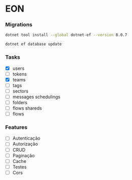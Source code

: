 # EON

### Migrations

```bash
dotnet tool install --global dotnet-ef --version 8.0.7
```

```bash
dotnet ef database update
```

### Tasks

- [X] users
- [ ] tokens
- [X] teams
- [ ] tags
- [ ] sectors
- [ ] messages schedulings
- [ ] folders
- [ ] flows shareds
- [ ] flows

### Features

- [ ] Autenticação
- [ ] Autorização
- [ ] CRUD
- [ ] Paginação
- [ ] Cache
- [ ] Testes
- [ ] Cors
